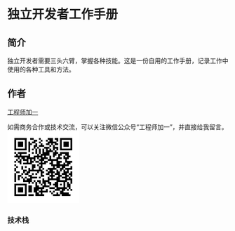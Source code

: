 # 独立开发者工作手册

## 简介

独立开发者需要三头六臂，掌握各种技能。这是一份自用的工作手册，记录工作中使用的各种工具和方法。

## 作者

[工程师加一](https://blog.oonne.com)

如需商务合作或技术交流，可以关注微信公众号“工程师加一”，并直接给我留言。
![微信二维码](img/wx.png)

### 技术栈
